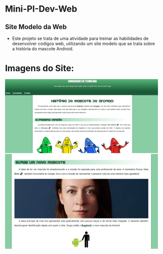 # Mini-PI-Dev-Web
## Site Modelo da Web
- Este projeto se trata de uma atividade para treinar as habilidades de desenvolver códigos web, utilizando um site modelo que se trata sobre a história do mascote Android.

# Imagens do Site:

![Imagem 1 do projeto web](https://github.com/ThiagoArchete/Mini-PI-Dev-Web/blob/d14d13eca59a69819a8d264671fe8ef3584ff7e6/images/imagem.png)
![Imagem 2 do projeto web](https://github.com/ThiagoArchete/Mini-PI-Dev-Web/blob/102ca0818383ff697af0ba1fa9336b1096e7e4fc/images/imagem%20(1).png)
